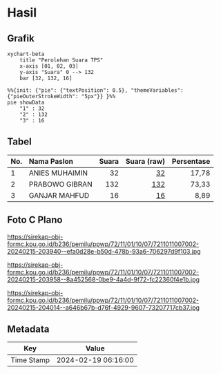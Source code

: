 # Hasil

## Grafik

```mermaid
xychart-beta
    title "Perolehan Suara TPS"
    x-axis [01, 02, 03]
    y-axis "Suara" 0 --> 132
    bar [32, 132, 16]
```

```mermaid
%%{init: {"pie": {"textPosition": 0.5}, "themeVariables": {"pieOuterStrokeWidth": "5px"}} }%%
pie showData
    "1" : 32
    "2" : 132
    "3" : 16
```

## Tabel

| No. | Nama Paslon    | Suara | Suara (raw) | Persentase |
|:--- |:-------------- | -----:| -----------:| ----------:|
| 1   | ANIES MUHAIMIN | 32    | [32][p-1]   | 17,78      |
| 2   | PRABOWO GIBRAN | 132   | [132][p-2]  | 73,33      |
| 3   | GANJAR MAHFUD  | 16    | [16][p-3]   | 8,89       |


[p-1]: https://github.com/gigit-pemilu/pemilu-2024-72-sulawesi-tengah/blob/main/pilpres/hitung-suara/sub/72-sulawesi-tengah/sub/11-banggai-laut/sub/01-banggai/sub/1007-dodung/sub/002-tps/sub/paslon-1.txt
[p-2]: https://github.com/gigit-pemilu/pemilu-2024-72-sulawesi-tengah/blob/main/pilpres/hitung-suara/sub/72-sulawesi-tengah/sub/11-banggai-laut/sub/01-banggai/sub/1007-dodung/sub/002-tps/sub/paslon-2.txt
[p-3]: https://github.com/gigit-pemilu/pemilu-2024-72-sulawesi-tengah/blob/main/pilpres/hitung-suara/sub/72-sulawesi-tengah/sub/11-banggai-laut/sub/01-banggai/sub/1007-dodung/sub/002-tps/sub/paslon-3.txt

## Foto C Plano

https://sirekap-obj-formc.kpu.go.id/b236/pemilu/ppwp/72/11/01/10/07/7211011007002-20240215-203940--efa0d28e-b50d-478b-93a6-706297d9f103.jpg

https://sirekap-obj-formc.kpu.go.id/b236/pemilu/ppwp/72/11/01/10/07/7211011007002-20240215-203958--8a452568-0be9-4a4d-9f72-fc22360f4e1b.jpg

https://sirekap-obj-formc.kpu.go.id/b236/pemilu/ppwp/72/11/01/10/07/7211011007002-20240215-204014--a646b67b-d76f-4929-9607-73207717cb37.jpg


## Metadata

| Key        | Value               |
| ---------- | ------------------- |
| Time Stamp | 2024-02-19 06:16:00 |



